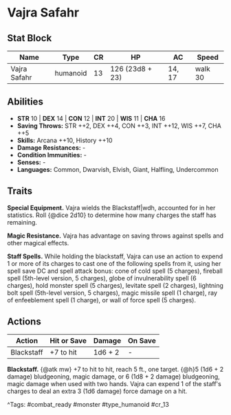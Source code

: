 # Vajra Safahr

## Stat Block

| Name | Type | CR | HP | AC | Speed |
|------|------|----|----|----|-------|
| Vajra Safahr | humanoid | 13 | 126 (23d8 + 23) | 14, 17 | walk 30 |

## Abilities

- **STR** 10 | **DEX** 14 | **CON** 12 | **INT** 20 | **WIS** 11 | **CHA** 16
- **Saving Throws:** STR ++2, DEX ++4, CON ++3, INT ++12, WIS ++7, CHA ++5  
- **Skills:** Arcana ++10, History ++10  
- **Damage Resistances:** -  
- **Condition Immunities:** -  
- **Senses:** -  
- **Languages:** Common, Dwarvish, Elvish, Giant, Halfling, Undercommon

## Traits

**Special Equipment.** Vajra wields the Blackstaff|wdh, accounted for in her statistics. Roll {@dice 2d10} to determine how many charges the staff has remaining.

**Magic Resistance.** Vajra has advantage on saving throws against spells and other magical effects.

**Staff Spells.** While holding the blackstaff, Vajra can use an action to expend 1 or more of its charges to cast one of the following spells from it, using her spell save DC and spell attack bonus: cone of cold spell (5 charges), fireball spell (5th-level version, 5 charges), globe of invulnerability spell (6 charges), hold monster spell (5 charges), levitate spell (2 charges), lightning bolt spell (5th-level version, 5 charges), magic missile spell (1 charge), ray of enfeeblement spell (1 charge), or wall of force spell (5 charges).


## Actions

| Action | Hit or Save | Damage | On Save |
|--------|--------------|--------|----------|
| Blackstaff | +7 to hit | 1d6 + 2 | - |

**Blackstaff.** {@atk mw} +7 to hit to hit, reach 5 ft., one target. {@h}5 (1d6 + 2 damage) bludgeoning, magic damage, or 6 (1d8 + 2 damage) bludgeoning, magic damage when used with two hands. Vajra can expend 1 of the staff's charges to deal an extra 3 (1d6 damage) force damage on a hit.


^Tags: #combat_ready #monster #type_humanoid #cr_13